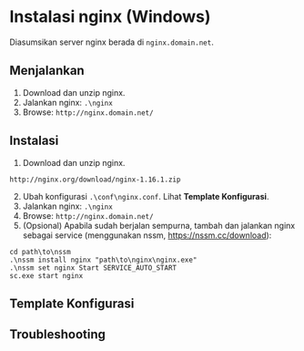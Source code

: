 # Instalasi nginx (Windows)
Diasumsikan server nginx berada di `nginx.domain.net`.

## Menjalankan
1. Download dan unzip nginx.
2. Jalankan nginx: `.\nginx`
3. Browse: `http://nginx.domain.net/`

## Instalasi
1. Download dan unzip nginx.
```
http://nginx.org/download/nginx-1.16.1.zip
```
2. Ubah konfigurasi `.\conf\nginx.conf`. Lihat **Template Konfigurasi**.
3. Jalankan nginx: `.\nginx`
4. Browse: `http://nginx.domain.net/`
5. (Opsional) Apabila sudah berjalan sempurna, tambah dan jalankan nginx sebagai service (menggunakan nssm, https://nssm.cc/download):
```
cd path\to\nssm
.\nssm install nginx "path\to\nginx\nginx.exe"
.\nssm set nginx Start SERVICE_AUTO_START
sc.exe start nginx
```

## Template Konfigurasi

## Troubleshooting